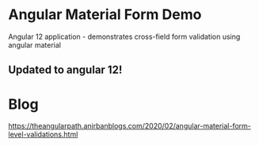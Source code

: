 # Angular Material Form Demo
Angular 12 application - demonstrates cross-field form validation using angular material

## Updated to angular 12!

# Blog
https://theangularpath.anirbanblogs.com/2020/02/angular-material-form-level-validations.html

